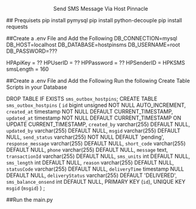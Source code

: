 <p align="center">
  Send SMS Message Via Host Pinnacle 
</p>
<p align="center">
</p>
## Prequisets 
pip install pymysql
pip install python-decouple
pip install requests


##Create a .env File and Add the Following
DB_CONNECTION=mysql
DB_HOST=localhost
DB_DATABASE=hostpinsms
DB_USERNAME=root
DB_PASSWORD=???

HPApiKey = ??
HPUserID = ??
HPPassword = ??
HPSenderID = HPKSMS
smsLength = 160

##Create a .env File and Add the Following
Run the following Create Table Scripts in your Database

DROP TABLE IF EXISTS `sms_outbox_hostpins`;
CREATE TABLE `sms_outbox_hostpins` (
  `id` bigint unsigned NOT NULL AUTO_INCREMENT,
  `created_at` timestamp NOT NULL DEFAULT CURRENT_TIMESTAMP,
  `updated_at` timestamp NOT NULL DEFAULT CURRENT_TIMESTAMP ON UPDATE CURRENT_TIMESTAMP,
  `created_by` varchar(255) DEFAULT NULL,
  `updated_by` varchar(255) DEFAULT NULL,
  `msgid` varchar(255) DEFAULT NULL,
  `send_status` varchar(255) NOT NULL DEFAULT 'pending',
  `response_message` varchar(255) DEFAULT NULL,
  `short_code` varchar(255) DEFAULT NULL,
  `phone` varchar(255) DEFAULT NULL,
  `message` text,
  `transactionId` varchar(255) DEFAULT NULL,
  `sms_units` int DEFAULT NULL,
  `sms_length` int DEFAULT NULL,
  `reason` varchar(255) DEFAULT NULL,
  `statusCode` varchar(255) DEFAULT NULL,
  `deliveryTime` timestamp NULL DEFAULT NULL,
  `deliveryStatus` varchar(255) DEFAULT 'DELIVERED',
  `sms_balance_onsend` int DEFAULT NULL,
  PRIMARY KEY (`id`),
  UNIQUE KEY `msgid` (`msgid`)
) ;

##Run the main.py